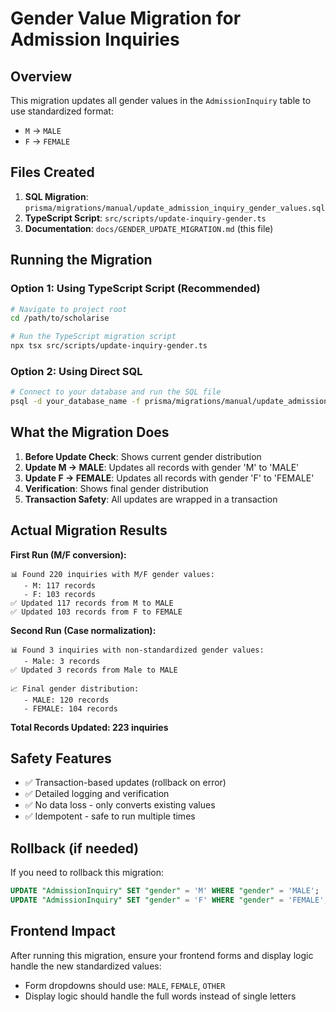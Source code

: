 # Gender Value Migration for Admission Inquiries

## Overview
This migration updates all gender values in the `AdmissionInquiry` table to use standardized format:
- `M` → `MALE`
- `F` → `FEMALE`

## Files Created
1. **SQL Migration**: `prisma/migrations/manual/update_admission_inquiry_gender_values.sql`
2. **TypeScript Script**: `src/scripts/update-inquiry-gender.ts`
3. **Documentation**: `docs/GENDER_UPDATE_MIGRATION.md` (this file)

## Running the Migration

### Option 1: Using TypeScript Script (Recommended)
```bash
# Navigate to project root
cd /path/to/scholarise

# Run the TypeScript migration script
npx tsx src/scripts/update-inquiry-gender.ts
```

### Option 2: Using Direct SQL
```bash
# Connect to your database and run the SQL file
psql -d your_database_name -f prisma/migrations/manual/update_admission_inquiry_gender_values.sql
```

## What the Migration Does

1. **Before Update Check**: Shows current gender distribution
2. **Update M → MALE**: Updates all records with gender 'M' to 'MALE'
3. **Update F → FEMALE**: Updates all records with gender 'F' to 'FEMALE'
4. **Verification**: Shows final gender distribution
5. **Transaction Safety**: All updates are wrapped in a transaction

## Actual Migration Results
**First Run (M/F conversion):**
```
📊 Found 220 inquiries with M/F gender values:
   - M: 117 records
   - F: 103 records
✅ Updated 117 records from M to MALE
✅ Updated 103 records from F to FEMALE
```

**Second Run (Case normalization):**
```
📊 Found 3 inquiries with non-standardized gender values:
   - Male: 3 records
✅ Updated 3 records from Male to MALE

📈 Final gender distribution:
   - MALE: 120 records
   - FEMALE: 104 records
```

**Total Records Updated: 223 inquiries**

## Safety Features
- ✅ Transaction-based updates (rollback on error)
- ✅ Detailed logging and verification
- ✅ No data loss - only converts existing values
- ✅ Idempotent - safe to run multiple times

## Rollback (if needed)
If you need to rollback this migration:
```sql
UPDATE "AdmissionInquiry" SET "gender" = 'M' WHERE "gender" = 'MALE';
UPDATE "AdmissionInquiry" SET "gender" = 'F' WHERE "gender" = 'FEMALE';
```

## Frontend Impact
After running this migration, ensure your frontend forms and display logic handle the new standardized values:
- Form dropdowns should use: `MALE`, `FEMALE`, `OTHER`
- Display logic should handle the full words instead of single letters 